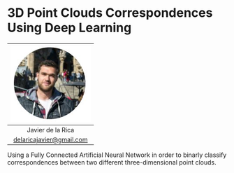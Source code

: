 # 3D Point Clouds Correspondences Using Deep Learning
| ![Javier de la Rica](/images/profile.jpeg) | 
| :---: |
| Javier de la Rica | ![Logo](/images/upc_etsetb.jpg) |
| delaricajavier@gmail.com | 

Using a Fully Connected Artificial Neural Network in order to binarly classify correspondences between two different three-dimensional point clouds.
